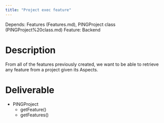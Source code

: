 ```yaml
---
title: "Project exec feature"
---
```

Depends: Features (Features.md), PINGProject class (PINGProject%20class.md)
Feature: Backend

# Description

From all of the features previously created, we want to be able to retrieve any feature from a project given its Aspects. 

# Deliverable

- PINGProject
    - getFeature()
    - getFeatures()
